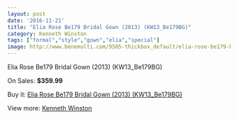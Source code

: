 ```yaml
---
layout: post
date: '2016-11-21'
title: "Elia Rose Be179 Bridal Gown (2013) (KW13_Be179BG)"
category: Kenneth Winston
tags: ["formal","style","gown","elia","special"]
image: http://www.benemulti.com/9585-thickbox_default/elia-rose-be179-bridal-gown-2013-kw13be179bg.jpg
---
```

Elia Rose Be179 Bridal Gown (2013) (KW13_Be179BG)

On Sales: **$359.99**
<a href="https://www.benemulti.com/en/kenneth-winston/3631-elia-rose-be179-bridal-gown-2013-kw13be179bg.html"><amp-img layout="responsive" width="600" height="600" src="//www.benemulti.com/9585-thickbox_default/elia-rose-be179-bridal-gown-2013-kw13be179bg.jpg" alt="Elia Rose Be179 Bridal Gown (2013) (KW13_Be179BG) 0" /></a>
<a href="https://www.benemulti.com/en/kenneth-winston/3631-elia-rose-be179-bridal-gown-2013-kw13be179bg.html"><amp-img layout="responsive" width="600" height="600" src="//www.benemulti.com/9587-thickbox_default/elia-rose-be179-bridal-gown-2013-kw13be179bg.jpg" alt="Elia Rose Be179 Bridal Gown (2013) (KW13_Be179BG) 1" /></a>
<a href="https://www.benemulti.com/en/kenneth-winston/3631-elia-rose-be179-bridal-gown-2013-kw13be179bg.html"><amp-img layout="responsive" width="600" height="600" src="//www.benemulti.com/9586-thickbox_default/elia-rose-be179-bridal-gown-2013-kw13be179bg.jpg" alt="Elia Rose Be179 Bridal Gown (2013) (KW13_Be179BG) 2" /></a>

Buy it: [Elia Rose Be179 Bridal Gown (2013) (KW13_Be179BG)](https://www.benemulti.com/en/kenneth-winston/3631-elia-rose-be179-bridal-gown-2013-kw13be179bg.html "Elia Rose Be179 Bridal Gown (2013) (KW13_Be179BG)")

View more: [Kenneth Winston](https://www.benemulti.com/en/36-kenneth-winston "Kenneth Winston")